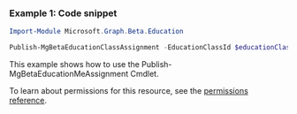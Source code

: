 ### Example 1: Code snippet

```powershell
Import-Module Microsoft.Graph.Beta.Education

Publish-MgBetaEducationClassAssignment -EducationClassId $educationClassId -EducationAssignmentId $educationAssignmentId
```
This example shows how to use the Publish-MgBetaEducationMeAssignment Cmdlet.

To learn about permissions for this resource, see the [permissions reference](/graph/permissions-reference).

